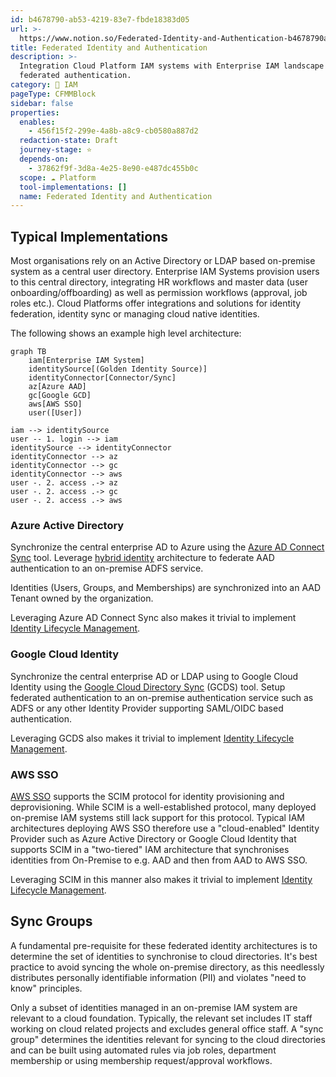 ```yaml
---
id: b4678790-ab53-4219-83e7-fbde18383d05
url: >-
  https://www.notion.so/Federated-Identity-and-Authentication-b4678790ab53421983e7fbde18383d05
title: Federated Identity and Authentication
description: >-
  Integration Cloud Platform IAM systems with Enterprise IAM landscape incl.
  federated authentication. 
category: 🔐 IAM
pageType: CFMMBlock
sidebar: false
properties:
  enables:
    - 456f15f2-299e-4a8b-a8c9-cb0580a887d2
  redaction-state: Draft
  journey-stage: ⭐️
  depends-on:
    - 37862f9f-3d8a-4e25-8e90-e487dc455b0c
  scope: ☁️ Platform
  tool-implementations: []
  name: Federated Identity and Authentication
---
```


## Typical Implementations

Most organisations rely on an Active Directory or LDAP based on-premise system as a central user directory. Enterprise IAM Systems provision users to this central directory, integrating HR workflows and master data (user onboarding/offboarding) as well as permission workflows (approval, job roles etc.). Cloud Platforms offer integrations and solutions for identity federation, identity sync or managing cloud native identities.

The following shows an example high level architecture:

```mermaid
graph TB
	iam[Enterprise IAM System]
	identitySource[(Golden Identity Source)]
	identityConnector[Connector/Sync]
	az[Azure AAD]
	gc[Google GCD]
	aws[AWS SSO]
	user([User])

iam --> identitySource
user -- 1. login --> iam
identitySource --> identityConnector
identityConnector --> az
identityConnector --> gc
identityConnector --> aws
user -. 2. access .-> az
user -. 2. access .-> gc
user -. 2. access .-> aws
```

### Azure Active Directory

Synchronize the central enterprise AD to Azure using the [Azure AD Connect Sync](https://docs.microsoft.com/en-us/azure/active-directory/hybrid/how-to-connect-sync-whatis) tool. Leverage [hybrid identity](https://docs.microsoft.com/en-us/azure/active-directory/hybrid/) architecture to federate AAD authentication to an on-premise ADFS service.

Identities (Users, Groups, and Memberships) are synchronized into an AAD Tenant owned by the organization.

Leveraging Azure AD Connect Sync also makes it trivial to implement [Identity Lifecycle Management](./identity-lifecycle-management.md).

### Google Cloud Identity

Synchronize the central enterprise AD or LDAP using to Google Cloud Identity using the [Google Cloud Directory Sync](https://support.google.com/a/answer/106368?hl=en) (GCDS) tool. Setup federated authentication to an on-premise authentication service such as ADFS or any other Identity Provider supporting SAML/OIDC based authentication.

Leveraging GCDS also makes it trivial to implement [Identity Lifecycle Management](./identity-lifecycle-management.md).

### AWS SSO

[AWS SSO](https://aws.amazon.com/single-sign-on/) supports the SCIM protocol for identity provisioning and deprovisioning. While SCIM is a well-established protocol, many deployed on-premise IAM systems still lack support for this protocol. Typical IAM architectures deploying AWS SSO therefore use a "cloud-enabled" Identity Provider such as Azure Active Directory or Google Cloud Identity that supports SCIM in a "two-tiered" IAM architecture that synchronises identities from On-Premise to e.g. AAD and then from AAD to AWS SSO.

Leveraging SCIM in this manner also makes it trivial to implement [Identity Lifecycle Management](./identity-lifecycle-management.md).

## Sync Groups

A fundamental pre-requisite for these federated identity architectures is to determine the set of identities to synchronise to cloud directories. It's best practice to avoid syncing the whole on-premise directory, as this needlessly distributes personally identifiable information (PII) and violates "need to know" principles.

Only a subset of identities managed in an on-premise IAM system are relevant to a cloud foundation. Typically, the relevant set includes IT staff working on cloud related projects and excludes general office staff. A "sync group" determines the identities relevant for syncing to the cloud directories and can be built using automated rules via job roles, department membership or using membership request/approval workflows.